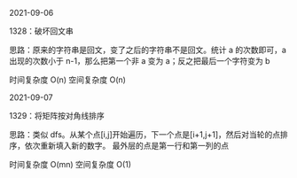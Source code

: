 2021-09-06

1328：破坏回文串

思路：原来的字符串是回文，变了之后的字符串不是回文。统计 a 的次数即可，a 出现的次数小于 n-1，那么把第一个非 a 变为 a；反之把最后一个字符变为 b

时间复杂度 O(n) 空间复杂度 O(n)

2021-09-07

1329：将矩阵按对角线排序

思路：类似 dfs。从某个点[i,j]开始遍历，下一个点是[i+1,j+1]，然后对当轮的点排序，依次重新填入新的数字。
最外层的点是第一行和第一列的点

时间复杂度 O(mn) 空间复杂度 O(1)
